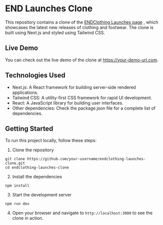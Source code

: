 # END Launches Clone

This repository contains a clone of the [ENDClothing Launches page](https://launches.endclothing.com/) , which showcases the latest new releases of clothing and footwear. The clone is built using Next.js and styled using Tailwind CSS.

## Live Demo
You can check out the live demo of the clone at https://your-demo-url.com.

## Technologies Used
- Next.js: A React framework for building server-side rendered applications.
- Tailwind CSS: A utility-first CSS framework for rapid UI development.
- React: A JavaScript library for building user interfaces.
- Other dependencies: Check the package.json file for a complete list of dependencies.

## Getting Started
To run this project locally, follow these steps:
1. Clone the repository
```
git clone https://github.com/your-username/endclothing-launches-clone.git
cd endclothing-launches-clone
```
2. Install the dependencies
```
npm install
```
3. Start the development server
```
npm run dev
```
4. Open your browser and navigate to `http://localhost:3000` to see the clone in action.
